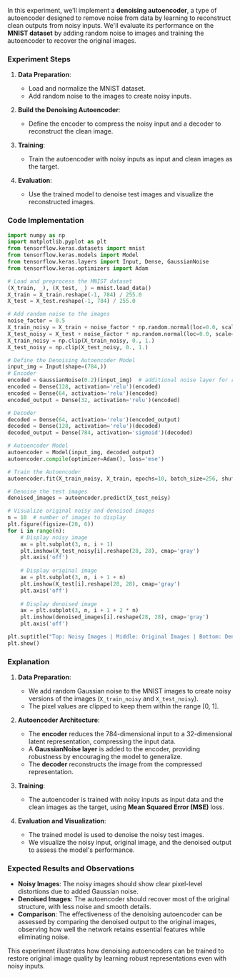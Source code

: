 In this experiment, we’ll implement a **denoising autoencoder**, a type of autoencoder designed to remove noise from data by learning to reconstruct clean outputs from noisy inputs. We'll evaluate its performance on the **MNIST dataset** by adding random noise to images and training the autoencoder to recover the original images.

### Experiment Steps

1. **Data Preparation**:
   - Load and normalize the MNIST dataset.
   - Add random noise to the images to create noisy inputs.
   
2. **Build the Denoising Autoencoder**:
   - Define the encoder to compress the noisy input and a decoder to reconstruct the clean image.
   
3. **Training**:
   - Train the autoencoder with noisy inputs as input and clean images as the target.
   
4. **Evaluation**:
   - Use the trained model to denoise test images and visualize the reconstructed images.

### Code Implementation

```python
import numpy as np
import matplotlib.pyplot as plt
from tensorflow.keras.datasets import mnist
from tensorflow.keras.models import Model
from tensorflow.keras.layers import Input, Dense, GaussianNoise
from tensorflow.keras.optimizers import Adam

# Load and preprocess the MNIST dataset
(X_train, _), (X_test, _) = mnist.load_data()
X_train = X_train.reshape(-1, 784) / 255.0
X_test = X_test.reshape(-1, 784) / 255.0

# Add random noise to the images
noise_factor = 0.5
X_train_noisy = X_train + noise_factor * np.random.normal(loc=0.0, scale=1.0, size=X_train.shape) 
X_test_noisy = X_test + noise_factor * np.random.normal(loc=0.0, scale=1.0, size=X_test.shape) 
X_train_noisy = np.clip(X_train_noisy, 0., 1.)
X_test_noisy = np.clip(X_test_noisy, 0., 1.)

# Define the Denoising Autoencoder Model
input_img = Input(shape=(784,))
# Encoder
encoded = GaussianNoise(0.2)(input_img)  # additional noise layer for robustness
encoded = Dense(128, activation='relu')(encoded)
encoded = Dense(64, activation='relu')(encoded)
encoded_output = Dense(32, activation='relu')(encoded)

# Decoder
decoded = Dense(64, activation='relu')(encoded_output)
decoded = Dense(128, activation='relu')(decoded)
decoded_output = Dense(784, activation='sigmoid')(decoded)

# Autoencoder Model
autoencoder = Model(input_img, decoded_output)
autoencoder.compile(optimizer=Adam(), loss='mse')

# Train the Autoencoder
autoencoder.fit(X_train_noisy, X_train, epochs=10, batch_size=256, shuffle=True, validation_data=(X_test_noisy, X_test))

# Denoise the test images
denoised_images = autoencoder.predict(X_test_noisy)

# Visualize original noisy and denoised images
n = 10  # number of images to display
plt.figure(figsize=(20, 6))
for i in range(n):
    # Display noisy image
    ax = plt.subplot(3, n, i + 1)
    plt.imshow(X_test_noisy[i].reshape(28, 28), cmap='gray')
    plt.axis('off')
    
    # Display original image
    ax = plt.subplot(3, n, i + 1 + n)
    plt.imshow(X_test[i].reshape(28, 28), cmap='gray')
    plt.axis('off')
    
    # Display denoised image
    ax = plt.subplot(3, n, i + 1 + 2 * n)
    plt.imshow(denoised_images[i].reshape(28, 28), cmap='gray')
    plt.axis('off')

plt.suptitle("Top: Noisy Images | Middle: Original Images | Bottom: Denoised Images")
plt.show()
```

### Explanation

1. **Data Preparation**:
   - We add random Gaussian noise to the MNIST images to create noisy versions of the images (`X_train_noisy` and `X_test_noisy`).
   - The pixel values are clipped to keep them within the range [0, 1].

2. **Autoencoder Architecture**:
   - The **encoder** reduces the 784-dimensional input to a 32-dimensional latent representation, compressing the input data.
   - A **GaussianNoise layer** is added to the encoder, providing robustness by encouraging the model to generalize.
   - The **decoder** reconstructs the image from the compressed representation.

3. **Training**:
   - The autoencoder is trained with noisy inputs as input data and the clean images as the target, using **Mean Squared Error (MSE)** loss.

4. **Evaluation and Visualization**:
   - The trained model is used to denoise the noisy test images.
   - We visualize the noisy input, original image, and the denoised output to assess the model's performance.

### Expected Results and Observations

- **Noisy Images**: The noisy images should show clear pixel-level distortions due to added Gaussian noise.
- **Denoised Images**: The autoencoder should recover most of the original structure, with less noise and smooth details.
- **Comparison**: The effectiveness of the denoising autoencoder can be assessed by comparing the denoised output to the original images, observing how well the network retains essential features while eliminating noise.

This experiment illustrates how denoising autoencoders can be trained to restore original image quality by learning robust representations even with noisy inputs.